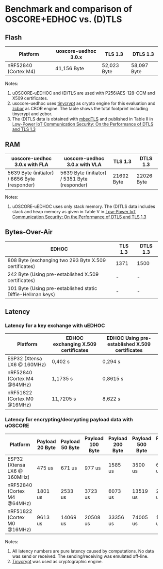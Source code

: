 # Benchmark and comparison of OSCORE+EDHOC vs. (D)TLS

## Flash

| Platform             | uoscore-uedhoc 3.0.x | TLS 1.3     | DTLS 1.3    |
| -------------------- | -------------------- | ----------- | ----------- |
| nRF52840 (Cortex M4) | 41,156 Byte          | 52,023 Byte | 58,097 Byte |

Notes:

1) uOSCORE-uEDHOC and (D)TLS are used with P256/AES-128-CCM and X509 certificates. 
2) usocore-uedhoc uses [tinycrypt](https://github.com/intel/tinycrypt) as crypto engine for this evaluation and [zcbor](https://github.com/NordicSemiconductor/zcbor) as CBOR engine. The table shows the total footprint including tinycrypt and zcbor. 
3) The (D)TLS data is obtained with [mbedTLS](https://github.com/Mbed-TLS/mbedtls) and published in Table II in  [Low-Power IoT Communication Security: On the Performance of DTLS and TLS 1.3](https://inria.hal.science/hal-03035402/document)

## RAM

| uoscore-uedhoc 3.0.x with FLA                 | uoscore-uedhoc 3.0.x with VLA                 | TLS 1.3    | DTLS 1.3   |
| --------------------------------------------- | --------------------------------------------- | ---------- | ---------- |
| 5639 Byte (initiator) / 6656 Byte (responder) | 5639 Byte (initiator) / 5351 Byte (responder) | 21692 Byte | 22026 Byte |

Notes:

1. uOSCORE-uEDHOC uses only stack memory. The (D)TLS data includes stack and heap memory as given in Table V in [Low-Power IoT Communication Security: On the Performance of DTLS and TLS 1.3](https://inria.hal.science/hal-03035402/document)

## Bytes-Over-Air

| EDHOC                                                       | TLS 1.3 | DTLS 1.3 |
| ----------------------------------------------------------- | ------- | -------- |
| 808 Byte (exchanging two 293 Byte X.509 certificates)       | 1371    | 1500     |
| 242 Byte (Using pre-established  X.509 certificates)        | -       | -        |
| 101 Byte (Using pre-established static Diffie-Hellman keys) | -       | -        |

## Latency

### Latency for a key exchange with uEDHOC

| Platform                    | EDHOC  exchanging X.509 certificates | EDHOC Using pre-established  X.509 certificates |
| --------------------------- | ------------------------------------ | ----------------------------------------------- |
| ESP32 (Xtensa LX6 @ 160MHz) | 0,402 s                              | 0,294 s                                         |
| nRF52840 (Cortex M4 @64MHz) | 1,1735 s                             | 0,8615 s                                        |
| nRF51822 (Cortex M0 @16MHz) | 11,7205 s                            | 8,622 s                                         |

### Latency for encrypting/decrypting payload data with uOSCORE

| Platform                    | Payload 20 Byte | Payload 50 Byte | Payload 100 Byte | Payload 200 Byte | Payload 500 Byte | Payload 1000 Byte |
| --------------------------- | --------------- | --------------- | ---------------- | ---------------- | ---------------- | ----------------- |
| ESP32 (Xtensa LX6 @ 160MHz) | 475 us          | 671 us          | 977 us           | 1585 us          | 3500 us          | 6600 us           |
| nRF52840 (Cortex M4 @64MHz) | 1801 us         | 2533 us         | 3723 us          | 6073 us          | 13519 us         | 25665 us          |
| nRF51822 (Cortex M0 @16MHz) | 9613 us         | 14069 us        | 20508 us         | 33356 us         | 74005 us         | 140381 us         |

Notes:

1. All latency numbers are pure latency caused by computations. No data was send or received. The sending/receiving was emulated off-line.
2. [Tinycrypt](https://github.com/intel/tinycrypt) was used as cryptographic engine.
